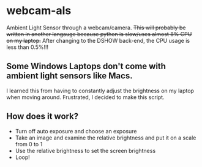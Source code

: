 # webcam-als
Ambient Light Sensor through a webcam/camera. ~~This will probably be written in another langauge because python is slow/uses almost 8% CPU on my laptop.~~ After changing to the DSHOW back-end, the CPU usage is less than 0.5%!!!
## Some Windows Laptops don't come with ambient light sensors like Macs.
I learned this from having to constantly adjust the brightness on my laptop when moving around. Frustrated, I decided to make this script.
## How does it work?
- Turn off auto exposure and choose an exposure
- Take an image and examine the relative brightness and put it on a scale from 0 to 1
- Use the relative brightness to set the screen brightness
- Loop!

